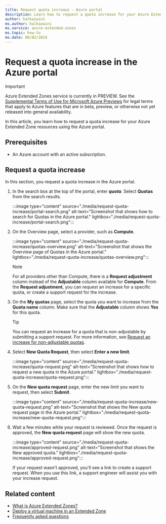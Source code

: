 ```yaml
---
title: Request quota increase - Azure portal
description: Learn how to request a quota increase for your Azure Extended Zone resources using the Azure portal.
author: halkazwini
ms.author: halkazwini
ms.service: azure-extended-zones
ms.topic: how-to
ms.date: 08/02/2024
---
```


# Request a quota increase in the Azure portal

> [!IMPORTANT]
> Azure Extended Zones service is currently in PREVIEW.
> See the [Supplemental Terms of Use for Microsoft Azure Previews](https://azure.microsoft.com/support/legal/preview-supplemental-terms/) for legal terms that apply to Azure features that are in beta, preview, or otherwise not yet released into general availability.

In this article, you learn how to request a quota increase for your Azure Extended Zone resources using the Azure portal.

## Prerequisites

- An Azure account with an active subscription.

## Request a quota increase

In this section, you request a quota increase in the Azure portal.

1. In the search box at the top of the portal, enter ***quota***. Select **Quotas** from the search results.

    :::image type="content" source="./media/request-quota-increase/portal-search.png" alt-text="Screenshot that shows how to search for Quotas in the Azure portal." lightbox="./media/request-quota-increase/portal-search.png":::

1. On the Overview page, select a provider, such as **Compute**.

    :::image type="content" source="./media/request-quota-increase/quotas-overview.png" alt-text="Screenshot that shows the Overview page of Quotas in the Azure portal." lightbox="./media/request-quota-increase/quotas-overview.png":::

    > [!NOTE]
    > For all providers other than Compute, there is a **Request adjustment** column instead of the **Adjustable** column available for **Compute**. From the **Request adjustment**, you can request an increase for a specific quota, or create a support request for the increase.

1. On the **My quotas** page, select the quota you want to increase from the **Quota name** column. Make sure that the **Adjustable** column shows **Yes** for this quota.

    > [!TIP]
    > You can request an increase for a quota that is non-adjustable by submitting a support request. For more information, see [Request an increase for non-adjustable quotas](/azure/quotas/per-vm-quota-requests#request-an-increase-for-non-adjustable-quotas).

1. Select **New Quota Request**, then select **Enter a new limit**.

    :::image type="content" source="./media/request-quota-increase/quota-request.png" alt-text="Screenshot that shows how to request a new quota in the Azure portal." lightbox="./media/request-quota-increase/quota-request.png":::

1. On the **New quota request** page, enter the new limit you want to request, then select **Submit**.

    :::image type="content" source="./media/request-quota-increase/new-quota-request.png" alt-text="Screenshot that shows the New quota request page in the Azure portal." lightbox="./media/request-quota-increase/new-quota-request.png":::

1. Wait a few minutes while your request is reviewed. Once the request is approved, the **New quota request** page will show the new quota.

    :::image type="content" source="./media/request-quota-increase/approved-request.png" alt-text="Screenshot that shows the New approved quota." lightbox="./media/request-quota-increase/approved-request.png":::
    
    If your request wasn't approved, you'll see a link to create a support request. When you use this link, a support engineer will assist you with your increase request.

## Related content

- [What is Azure Extended Zones?](overview.md)
- [Deploy a virtual machine in an Extended Zone](deploy-vm-portal.md)
- [Frequently asked questions](faq.md)
